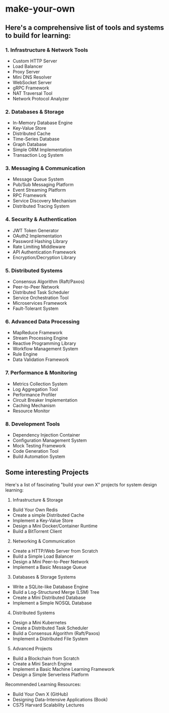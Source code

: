 # make-your-own

## Here's a comprehensive list of tools and systems to build for learning:

### 1. Infrastructure & Network Tools
- Custom HTTP Server
- Load Balancer
- Proxy Server
- Mini DNS Resolver
- WebSocket Server
- gRPC Framework
- NAT Traversal Tool
- Network Protocol Analyzer

### 2. Databases & Storage
- In-Memory Database Engine
- Key-Value Store
- Distributed Cache
- Time-Series Database
- Graph Database
- Simple ORM Implementation
- Transaction Log System

### 3. Messaging & Communication
- Message Queue System
- Pub/Sub Messaging Platform
- Event Streaming Platform
- RPC Framework
- Service Discovery Mechanism
- Distributed Tracing System

### 4. Security & Authentication
- JWT Token Generator
- OAuth2 Implementation
- Password Hashing Library
- Rate Limiting Middleware
- API Authentication Framework
- Encryption/Decryption Library

### 5. Distributed Systems
- Consensus Algorithm (Raft/Paxos)
- Peer-to-Peer Network
- Distributed Task Scheduler
- Service Orchestration Tool
- Microservices Framework
- Fault-Tolerant System

### 6. Advanced Data Processing
- MapReduce Framework
- Stream Processing Engine
- Reactive Programming Library
- Workflow Management System
- Rule Engine
- Data Validation Framework

### 7. Performance & Monitoring
- Metrics Collection System
- Log Aggregation Tool
- Performance Profiler
- Circuit Breaker Implementation
- Caching Mechanism
- Resource Monitor

### 8. Development Tools
- Dependency Injection Container
- Configuration Management System
- Mock Testing Framework
- Code Generation Tool
- Build Automation System


## Some interesting Projects

Here's a list of fascinating "build your own X" projects for system design learning:

1. Infrastructure & Storage
- Build Your Own Redis
- Create a simple Distributed Cache
- Implement a Key-Value Store
- Design a Mini Docker/Container Runtime
- Build a BitTorrent Client

2. Networking & Communication
- Create a HTTP/Web Server from Scratch
- Build a Simple Load Balancer
- Design a Mini Peer-to-Peer Network
- Implement a Basic Message Queue

3. Databases & Storage Systems
- Write a SQLite-like Database Engine
- Build a Log-Structured Merge (LSM) Tree
- Create a Mini Distributed Database
- Implement a Simple NOSQL Database

4. Distributed Systems
- Design a Mini Kubernetes
- Create a Distributed Task Scheduler
- Build a Consensus Algorithm (Raft/Paxos)
- Implement a Distributed File System

5. Advanced Projects
- Build a Blockchain from Scratch
- Create a Mini Search Engine
- Implement a Basic Machine Learning Framework
- Design a Simple Serverless Platform

Recommended Learning Resources:
- Build Your Own X (GitHub)
- Designing Data-Intensive Applications (Book)
- CS75 Harvard Scalability Lectures

